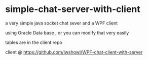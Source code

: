 # simple-chat-server-with-client
a very simple java socket chat sever and a WPF client

using Oracle Data base , or you can modify that very easily

tables are in the client repo

client @ https://github.com/lwshowl/WPF-chat-client-with-server
